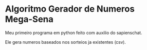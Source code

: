 # Algoritmo Gerador de Numeros Mega-Sena

Meu primeiro programa em python feito com auxilio do sapienschat.

Ele gera numeros baseados nos sorteios ja existentes (csv). 



